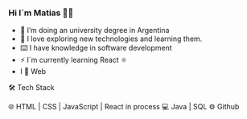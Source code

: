 ### Hi I´m Matias 👋🏽

- 🔭 I’m doing an university degree in Argentina
- 🌱 I love exploring new technologies and learning them.
- ⌨️ I have knowledge in software development
- ⚡ I´m currently learning React ⚛️
- I 🧡 Web

🛠 Tech Stack

🌐   HTML | CSS | JavaScript | React in process 
💻   Java | SQL
⚙️   Github

